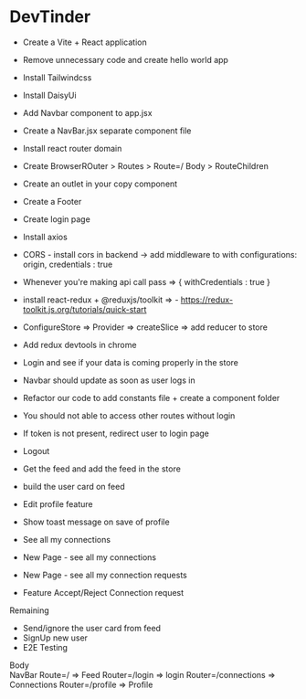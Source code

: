 # DevTinder


- Create a Vite + React application
- Remove unnecessary code and create hello world app
- Install Tailwindcss
- Install DaisyUi 
- Add Navbar component to app.jsx
- Create a NavBar.jsx separate component file
- Install react router domain
- Create BrowserROuter > Routes > Route=/ Body > RouteChildren
- Create an outlet in your copy component
- Create a Footer
- Create login page
- Install axios
- CORS - install cors in backend -> add middleware to with configurations: origin, credentials : true
- Whenever you're making api call pass => { withCredentials : true }
- install react-redux + @reduxjs/toolkit => - https://redux-toolkit.js.org/tutorials/quick-start
- ConfigureStore => Provider => createSlice => add reducer to store
- Add redux devtools in chrome
- Login and see if your data is coming properly in the store
- Navbar should update as soon as user logs in
- Refactor our code to add constants file + create a component folder

- You should not able to access other routes without login
- If token is not present, redirect user to login page
- Logout
- Get the feed and add the feed in the store
- build the user card on feed
- Edit profile feature
- Show toast message on save of profile
- See all my connections
- New Page - see all my connections
- New Page - see all my connection requests
- Feature Accept/Reject Connection request

Remaining 
- Send/ignore the user card from feed
- SignUp new user
- E2E  Testing

Body    
    NavBar
    Route=/ => Feed
    Router=/login => login
    Router=/connections => Connections
    Router=/profile => Profile

